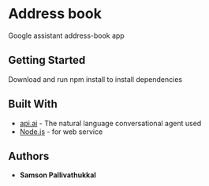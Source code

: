# Address book

Google assistant address-book app

## Getting Started

Download and run npm install to install dependencies

## Built With

* [api.ai](https://api.ai/docs/getting-started/basics) - The natural language conversational agent used
* [Node.js](https://nodejs.org/en/docs/) - for web service

## Authors

* **Samson Pallivathukkal**